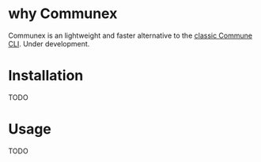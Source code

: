 # why Communex

Communex is an lightweight and faster alternative to the [classic Commune CLI](https://github.com/commune-ai/commune). Under development.

# Installation

TODO

# Usage

TODO